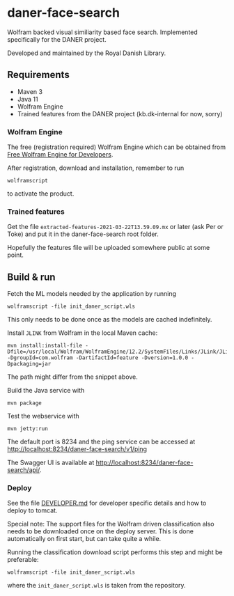 # daner-face-search

Wolfram backed visual similiarity based face search. Implemented specifically for the DANER project.

Developed and maintained by the Royal Danish Library.

## Requirements

* Maven 3                                  
* Java 11
* Wolfram Engine
* Trained features from the DANER project (kb.dk-internal for now, sorry)

### Wolfram Engine  

The free (registration required) Wolfram Engine which can be obtained from [Free Wolfram Engine for Developers](https://www.wolfram.com/engine/).

After registration, download and installation, remember to run
```
wolframscript
```
to activate the product.

### Trained features

Get the file `extracted-features-2021-03-22T13.59.09.mx` or later (ask Per or Toke) and put it in the daner-face-search
root folder.

Hopefully the features file will be uploaded somewhere public at some point.

## Build & run

Fetch the ML models needed by the application by running
```
wolframscript -file init_daner_script.wls
```
This only needs to be done once as the models are cached indefinitely.


Install `JLINK` from Wolfram in the local Maven cache:
```
mvn install:install-file -Dfile=/usr/local/Wolfram/WolframEngine/12.2/SystemFiles/Links/JLink/JLink.jar -DgroupId=com.wolfram -DartifactId=feature -Dversion=1.0.0 -Dpackaging=jar
```
The path might differ from the snippet above.



Build the Java service with
``` 
mvn package
```

Test the webservice with
```
mvn jetty:run
```

The default port is 8234 and the ping service can be accessed at
<http://localhost:8234/daner-face-search/v1/ping>

The Swagger UI is available at <http://localhost:8234/daner-face-search/api/>. 

### Deploy

See the file [DEVELOPER.md](DEVELOPER.md) for developer specific details and how to deploy to tomcat.

Special note: The support files for the Wolfram driven classification also needs to
be downloaded once on the deploy server. This is done automatically on first start,
but can take quite a while.

Running the classification download script performs this step and might be preferable:

```
wolframscript -file init_daner_script.wls
```
where the `init_daner_script.wls` is taken from the repository.   
